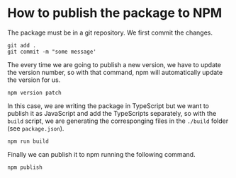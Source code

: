 # How to publish the package to NPM

The package must be in a git repository. We first commit the changes.

```
git add .
git commit -m "some message'
```

The every time we are going to publish a new version, we have to update the version number, so with that command, npm will automatically update the version for us.

```
npm version patch
```

In this case, we are writing the package in TypeScript but we want to publish it as JavaScript and add the TypeScripts separately, so with the `build` script, we are generating the corresponging files in the `./build` folder (see `package.json`).

```
npm run build
```

Finally we can publish it to npm running the following command.

```
npm publish
```

